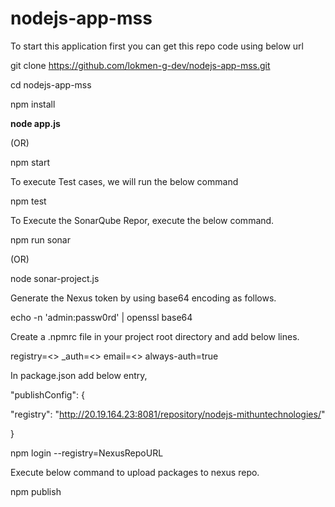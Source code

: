 # nodejs-app-mss

To start this application first you can get this repo code using below url

git clone https://github.com/lokmen-g-dev/nodejs-app-mss.git

cd nodejs-app-mss

npm install

**node app.js**

(OR) 

npm start

To execute Test cases, we will run the below command

npm test

To Execute the SonarQube Repor, execute the below command.

npm run sonar

(OR) 

node sonar-project.js


Generate the Nexus token by using base64 encoding as follows.

echo -n 'admin:passw0rd' | openssl base64

Create a .npmrc file in your project root directory and add below lines.

registry=<<NexusRepoURL>>
_auth=<<Token>>
email=<<EmailID>>
always-auth=true


In package.json add below entry,

"publishConfig": {

"registry": "http://20.19.164.23:8081/repository/nodejs-mithuntechnologies/"

}

  npm login --registry=NexusRepoURL
  
Execute below command to upload packages to nexus repo.

npm publish
  

